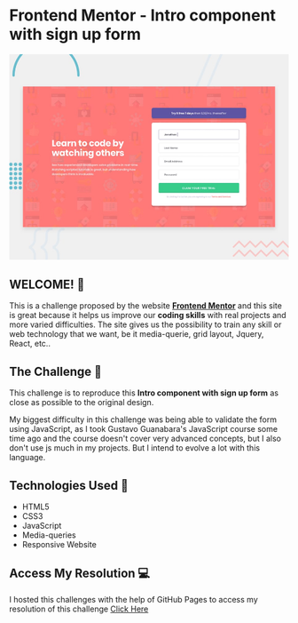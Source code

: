 # Frontend Mentor - Intro component with sign up form

![Design preview for the Intro component with sign up form coding challenge](./design/desktop-preview.jpg)

## WELCOME! 👋

This is a challenge proposed by the website **[Frontend Mentor](https://www.frontendmentor.io)** and this site is great because it helps us improve our **coding skills** with real projects and more varied difficulties. The site gives us the possibility to train any skill or web technology that we want, be it media-querie, grid layout, Jquery, React, etc..

## The Challenge 🎯

This challenge is to reproduce this **Intro component with sign up form** as close as possible to the original design.

My biggest difficulty in this challenge was being able to validate the form using JavaScript, as I took Gustavo Guanabara's JavaScript course some time ago and the course doesn't cover very advanced concepts, but I also don't use js much in my projects. But I intend to evolve a lot with this language.

## Technologies Used 🧩

* HTML5
* CSS3
* JavaScript
* Media-queries
* Responsive Website

## Access My Resolution 💻

   I hosted this challenges with the help of GitHub Pages to access my resolution of this challenge [Click Here]( https://samueloliveiraa.github.io/intro-component-with-signup-form-master/)
